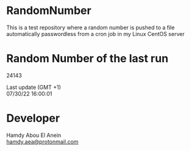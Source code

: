 # RandomNumber    
This is a test repository where a random number is pushed to a file automatically passwordless from a cron job in my Linux CentOS server    
# Random Number of the last run   
24143
      
Last update (GMT +1)    
07/30/22 16:00:01
# Developer    
Hamdy Abou El Anein   
hamdy.aea@protonmail.com
